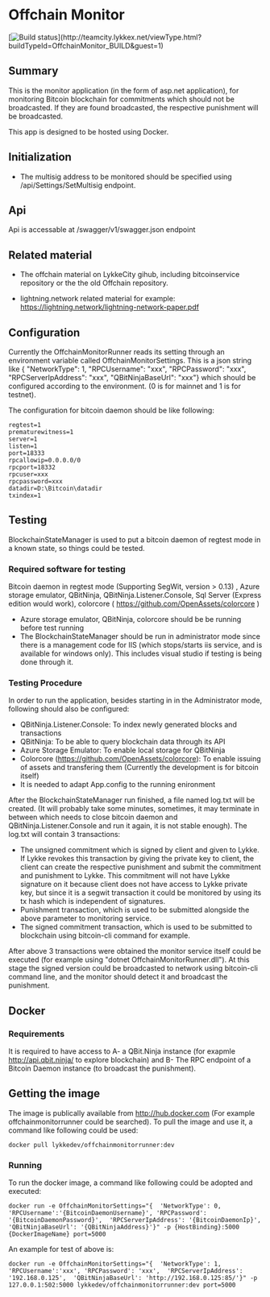 # Offchain Monitor

[![Build status](https://teamcity.lykkex.net/app/rest/builds/buildType:(id:OffchainMonitor_BUILD)/statusIcon)](http://teamcity.lykkex.net/viewType.html?buildTypeId=OffchainMonitor_BUILD&guest=1)

## Summary

This is the monitor application (in the form of asp.net application), for monitoring Bitcoin blockchain for commitments which should not be broadcasted. If they are found broadcasted, the respective punishment will be broadcasted.

This app is designed to be hosted using Docker.

## Initialization

*   The multisig address to be monitored should be specified using /api/Settings/SetMultisig endpoint.

## Api

Api is accessable at /swagger/v1/swagger.json endpoint

## Related material

*   The offchain material on LykkeCity gihub, including bitcoinservice repository or the the old Offchain repository.

*   lightning.network related material for example: https://lightning.network/lightning-network-paper.pdf

## Configuration

Currently the OffchainMonitorRunner reads its setting through an environment variable called OffchainMonitorSettings. This is a json string like {  "NetworkType": 1,  "RPCUsername": "xxx",  "RPCPassword": "xxx",  "RPCServerIpAddress": "xxx",  "QBitNinjaBaseUrl": "xxx"} which should be configured according to the environment. (0 is for mainnet and 1 is for testnet).

The configuration for bitcoin daemon should be like following:

```
regtest=1
prematurewitness=1
server=1
listen=1
port=18333
rpcallowip=0.0.0.0/0
rpcport=18332
rpcuser=xxx
rpcpassword=xxx
datadir=D:\Bitcoin\datadir
txindex=1
```

## Testing

BlockchainStateManager is used to put a bitcoin daemon of regtest mode in a known state, so things could be tested.

### Required software for testing

Bitcoin daemon in regtest mode (Supporting SegWit, version > 0.13) , Azure storage emulator, QBitNinja, QBitNinja.Listener.Console, Sql Server (Express edition would work), colorcore ( https://github.com/OpenAssets/colorcore )

*   Azure storage emulator, QBitNinja, colorcore should be be running before test running
*   The BlockchainStateManager should be run in administrator mode since there is a management code for IIS (which stops/starts iis service, and is available for windows only). This includes visual studio if testing is being done through it.

### Testing Procedure

In order to run the application, besides starting in in the Administrator mode, following should also be configured:
*   QBitNinja.Listener.Console: To index newly generated blocks and transactions
*   QBitNinja: To be able to query blockchain data through its API
*   Azure Storage Emulator: To enable local storage for QBitNinja
*   Colorcore (https://github.com/OpenAssets/colorcore): To enable issuing of assets and transfering them (Currently the development is for bitcoin itself)
*   It is needed to adapt App.config to the running enironment

After the BlockchainStateManager run finished, a file named log.txt will be created. (It will probably take some minutes, sometimes, it may terminate in between which needs to close bitcoin daemon and QBitNinja.Listener.Console and run it again, it is not stable enough).
The log.txt will contain 3 transactions:
*   The unsigned commitment which is signed by client and given to Lykke. If Lykke revokes this transaction by giving the private key to client, the client can create the respective punishment and submit the commitment and punishment to Lykke. This commitment will not have Lykke signature on it because client does not have access to Lykke private key, but since it is a segwit transaction it could be monitored by using its tx hash which is independent of signatures.
*   Punishment transaction, which is used to be submitted alongside the above parameter to monitoring service.
*   The signed commitment transaction, which is used to be submitted to blockchain using bitcoin-cli command for example.

After above 3 transactions were obtained the monitor service itself could be executed (for example using "dotnet OffchainMonitorRunner.dll"). At this stage the signed version could be broadcasted to network using bitcoin-cli command line, and the monitor should detect it and broadcast the punishment.

## Docker

### Requirements

It is required to have access to A- a QBit.Ninja instance (for exapmle http://api.qbit.ninja/ to explore blockchain) and B- The RPC endpoint of a Bitcoin Daemon instance (to broadcast the punishment).

## Getting the image

The image is publically available from http://hub.docker.com (For example offchainmonitorrunner could be searched). To pull the image and use it, a command like following could be used:

```
docker pull lykkedev/offchainmonitorrunner:dev
```

### Running

To run the docker image, a command like following could be adopted and executed:

```
docker run -e OffchainMonitorSettings="{  'NetworkType': 0,  'RPCUsername':'{BitcoinDaemonUsername}', 'RPCPassword': '{BitcoinDaemonPassword}',  'RPCServerIpAddress': '{BitcoinDaemonIp}',  'QBitNinjaBaseUrl': '{QBitNinjaAddress}'}" -p {HostBinding}:5000 {DockerImageName} port=5000
```

An example for test of above is:

```
docker run -e OffchainMonitorSettings="{  'NetworkType': 1,  'RPCUsername':'xxx', 'RPCPassword': 'xxx',  'RPCServerIpAddress': '192.168.0.125',  'QBitNinjaBaseUrl': 'http://192.168.0.125:85/'}" -p 127.0.0.1:502:5000 lykkedev/offchainmonitorrunner:dev port=5000
```
